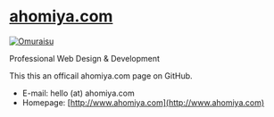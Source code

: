 # [ahomiya.com](http://ahomiya.github.io)

[![Omuraisu](https://raw.githubusercontent.com/ahomiya/ahomiya.github.io/master/doc/img/ahomiya.png)](http://ahomiya.github.io)

Professional Web Design &amp; Development

This this an officail ahomiya.com page on GitHub.

* E-mail: hello (at) ahomiya.com
* Homepage: [http://www.ahomiya.com](http://www.ahomiya.com)
